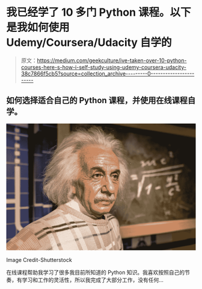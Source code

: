 # 我已经学了 10 多门 Python 课程。以下是我如何使用 Udemy/Coursera/Udacity 自学的

> 原文：<https://medium.com/geekculture/ive-taken-over-10-python-courses-here-s-how-i-self-study-using-udemy-coursera-udacity-38c7866f5cb5?source=collection_archive---------0----------------------->

## 如何选择适合自己的 Python 课程，并使用在线课程自学。

![](img/d6b0971799b5692e92b05ffd2dc9ecf3.png)

Image Credit-Shutterstock

在线课程帮助我学习了很多我目前所知道的 Python 知识。我喜欢按照自己的节奏，有学习和工作的灵活性，所以我完成了大部分工作，没有任何…